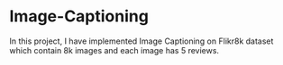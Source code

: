 # Image-Captioning
In this project, I have implemented Image Captioning on Flikr8k dataset which contain 8k images and each image has 5 reviews.
